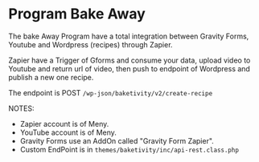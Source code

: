 # Program Bake Away

The bake Away Program have a total integration between Gravity Forms, Youtube and Wordpress (recipes) through Zapier.

Zapier have a Trigger of Gforms and consume your data, upload video to Youtube and return url of video, then push to endpoint of Wordpress and publish a new one recipe.

The endpoint is POST  `/wp-json/baketivity/v2/create-recipe`

NOTES:
* Zapier account is of Meny.
* YouTube account is of Meny.
* Gravity Forms use an AddOn called "Gravity Form Zapier".
* Custom EndPoint is in `themes/baketivity/inc/api-rest.class.php`